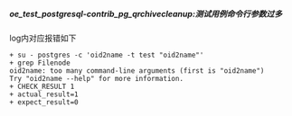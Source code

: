 ##### oe_test_postgresql-contrib_pg_qrchivecleanup:测试用例命令行参数过多

log内对应报错如下

```
+ su - postgres -c 'oid2name -t test "oid2name"'
+ grep Filenode
oid2name: too many command-line arguments (first is "oid2name")
Try "oid2name --help" for more information.
+ CHECK_RESULT 1
+ actual_result=1
+ expect_result=0
```

##### 